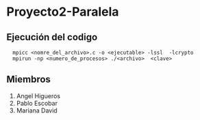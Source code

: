 # Proyecto2-Paralela



## Ejecución del codigo

```shell
  mpicc <nomre_del_archivo>.c -o <ejecutable> -lssl  -lcrypto
  mpirun -np <numero_de_procesos> ./<archivo>  <clave>
```

## Miembros

1. Angel Higueros
2. Pablo Escobar
3. Mariana David
